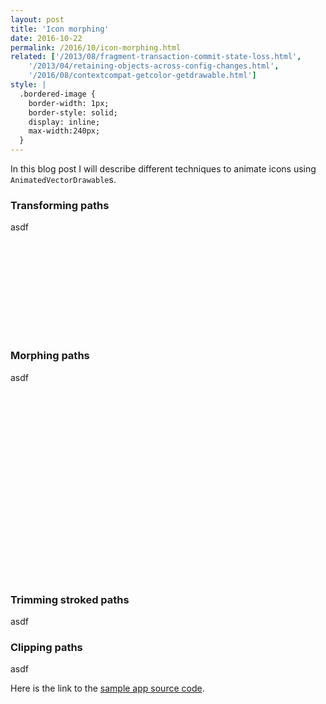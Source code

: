 ```yaml
---
layout: post
title: 'Icon morphing'
date: 2016-10-22
permalink: /2016/10/icon-morphing.html
related: ['/2013/08/fragment-transaction-commit-state-loss.html',
    '/2013/04/retaining-objects-across-config-changes.html',
    '/2016/08/contextcompat-getcolor-getdrawable.html']
style: |
  .bordered-image {
    border-width: 1px;
    border-style: solid;
    display: inline;
    max-width:240px;
  }
---
```


<!--morestart-->

In this blog post I will describe different techniques to animate icons using `AnimatedVectorDrawable`s.

<!--more-->

### Transforming paths

asdf

<svg id="expandcollapsesvg" class="bordered-image"></svg>

### Morphing paths

asdf

<svg id="plusminussvg" class="bordered-image"></svg>
<svg id="crossticksvg" class="bordered-image"></svg>

### Trimming stroked paths

asdf

### Clipping paths

asdf

Here is the link to the [sample app source code][adp-delightful-details].

<script src="/scripts/snap.svg-min.js"></script>
<script>
var bezier = function(x1, y1, x2, y2, duration){
	var epsilon = (1000 / 60 / duration) / 4;

	var curveX = function(t){
		var v = 1 - t;
		return 3 * v * v * t * x1 + 3 * v * t * t * x2 + t * t * t;
	};

	var curveY = function(t){
		var v = 1 - t;
		return 3 * v * v * t * y1 + 3 * v * t * t * y2 + t * t * t;
	};

	var derivativeCurveX = function(t){
		var v = 1 - t;
		return 3 * (2 * (t - 1) * t + v * v) * x1 + 3 * (- t * t * t + 2 * v * t) * x2;
	};

	return function(t){

		var x = t, t0, t1, t2, x2, d2, i;

		// First try a few iterations of Newton's method -- normally very fast.
		for (t2 = x, i = 0; i < 8; i++){
			x2 = curveX(t2) - x;
			if (Math.abs(x2) < epsilon) return curveY(t2);
			d2 = derivativeCurveX(t2);
			if (Math.abs(d2) < 1e-6) break;
			t2 = t2 - x2 / d2;
		}

		t0 = 0, t1 = 1, t2 = x;

		if (t2 < t0) return curveY(t0);
		if (t2 > t1) return curveY(t1);

		// Fallback to the bisection method for reliability.
		while (t0 < t1){
			x2 = curveX(t2);
			if (Math.abs(x2 - x) < epsilon) return curveY(t2);
			if (x > x2) t0 = t2;
			else t1 = t2;
			t2 = (t1 - t0) * .5 + t0;
		}

		// Failure
		return curveY(t2);

	};
};

var expandCollapse = Snap("#expandcollapsesvg").attr({ viewBox: "0 0 24 24" });
var expandCollapseLeftPath = 
    expandCollapse.path("M 1,-1 L 1,7 L -1,7 L -1,-1 Z");
var expandCollapseRightPath = 
    expandCollapse.path("M 1,-7 L 1,1 L -1,1 L -1,-7 Z");
var expandCollapseGroup = expandCollapse.group(expandCollapseLeftPath, expandCollapseRightPath);

expandCollapseLeftPath.transform("R135,0,0");
expandCollapseRightPath.transform("R45,0,0");
expandCollapseGroup.transform("T12,15");

var fastOutSlowInInterpolator = bezier(0.4, 0, 0.2, 1, 250);
var expandCollapseInterpolator = bezier(0, 0, 0, 1, 200);
var shouldReverseExpandCollapse = false;
expandCollapse.click(function () {
    if (shouldReverseExpandCollapse) {
      expandCollapseLeftPath.transform("R45,0,0");
      expandCollapseRightPath.transform("R135,0,0");
      expandCollapseGroup.transform("T12,9");
      expandCollapseLeftPath.animate({
        transform: 'R135,0,0',
      }, 200, expandCollapseInterpolator);
      expandCollapseRightPath.animate({
        transform: 'R45,0,0',
      }, 200, expandCollapseInterpolator);
      expandCollapseGroup.animate({
        transform: 'T12,15',
      }, 250, fastOutSlowInInterpolator);
    } else {
      expandCollapseLeftPath.transform("R135,0,0");
      expandCollapseRightPath.transform("R45,0,0");
      expandCollapseGroup.transform("T12,15");
      expandCollapseLeftPath.animate({
        transform: 'R45,0,0',
      }, 200, expandCollapseInterpolator);
      expandCollapseRightPath.animate({
        transform: 'R135,0,0',
      }, 200, expandCollapseInterpolator);
      expandCollapseGroup.animate({
        transform: 'T12,9',
      }, 250, fastOutSlowInInterpolator);
    }
    shouldReverseExpandCollapse = !shouldReverseExpandCollapse;
});


var plusMinus = Snap("#plusminussvg");
plusMinus.attr({ viewBox: "0 0 24 24" });
var plusMinusPath = plusMinus.path("M 5,11 L 11,11 L 11,5 L 13,5 L 13,11 L 19,11 L 19,13 L 13,13 L 13,19 L 11,19 L 11,13 L 5,13 Z");
var shouldReversePlusMinus = false;
plusMinus.click(function () {
    plusMinusPath.transform("R0,12,12");
    if (shouldReversePlusMinus) {
      plusMinusPath.animate({ 
        d: "M 5,11 L 11,11 L 11,5 L 13,5 L 13,11 L 19,11 L 19,13 L 13,13 L 13,19 L 11,19 L 11,13 L 5,13 Z",
        transform: 'R-180,12,12',
      }, 300, fastOutSlowInInterpolator);
    } else {
      plusMinusPath.animate({ 
        d: "M 5,11 L 11,11 L 11,11 L 13,11 L 13,11 L 19,11 L 19,13 L 13,13 L 13,13 L 11,13 L 11,13 L 5,13 Z",
        transform: 'R-180,12,12',
      }, 300, fastOutSlowInInterpolator);
    }
    shouldReversePlusMinus = !shouldReversePlusMinus;
});

var crossTick = Snap("#crossticksvg");
crossTick.attr({ viewBox: "0 0 24 24" });
var crossTickPath = crossTick.path("M4.8,13.4 L9.707106781,18.307106781 M9.69289321881,16.9071067812 L19.6,7");
crossTickPath.attr({
  stroke: "#000",
  strokeWidth: "2",
  strokeLineCap: "square",
});

var shouldReverseCrossTick = false;
crossTick.click(function () {
    crossTickPath.transform("R0,12,12");
    if (shouldReverseCrossTick) {
      crossTickPath.animate({ 
        d: "M4.8,13.4 L9.707106781,18.307106781 M9.69289321881,16.9071067812 L19.6,7",
        transform: 'R-360,12,12',
      }, 300, fastOutSlowInInterpolator);
    } else {
      crossTickPath.animate({ 
        d: "M6.4,6.4 L17.6,17.6 M6.4,17.6 L17.6,6.4",
        transform: 'R-360,12,12',
      }, 300, fastOutSlowInInterpolator);
    }
    shouldReverseCrossTick = !shouldReverseCrossTick;
});
</script>

  [adp-delightful-details]: https://github.com/alexjlockwood/adp-delightful-details
